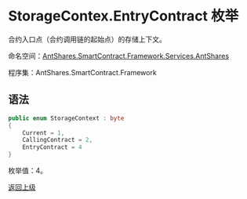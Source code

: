 # StorageContex.EntryContract 枚举

合约入口点（合约调用链的起始点）的存储上下文。

命名空间：[AntShares.SmartContract.Framework.Services.AntShares](../../AntShares.md)

程序集：AntShares.SmartContract.Framework

## 语法

```c#
public enum StorageContext : byte
{
    Current = 1,
    CallingContract = 2,
    EntryContract = 4
}
```

枚举值：4。



[返回上级](../StorageContex.md)
